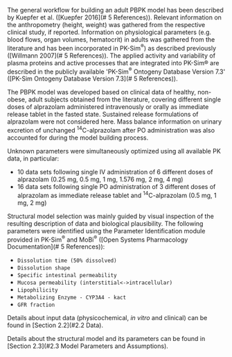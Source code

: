 The general workflow for building an adult PBPK model has been described by Kuepfer et al. ([Kuepfer 2016](# 5 References)). Relevant information on the anthropometry (height, weight) was gathered from the respective clinical study, if reported. Information on physiological parameters (e.g. blood flows, organ volumes, hematocrit) in adults was gathered from the literature and has been incorporated in PK-Sim<sup>®</sup>) as described previously ([Willmann 2007](# 5 References)). The  applied activity and variability of plasma proteins and active processes that are integrated into PK-Sim® are described in the publicly available 'PK-Sim<sup>®</sup> Ontogeny Database Version 7.3' ([PK-Sim Ontogeny Database Version 7.3](# 5 References)).

The PBPK model was developed based on clinical data of healthy, non-obese, adult subjects obtained from the literature, covering different single doses of alprazolam administered intravenously or orally as immediate release tablet in the fasted state. Sustained release formulations of alprazolam were not considered here. Mass balance information on urinary excretion of unchanged <sup>14</sup>C-alprazolam after PO administration was also accounted for during the model building process.

Unknown parameters were simultaneously optimized using all available PK data, in particular:

-  10 data sets following single IV administration of 6 different doses of alprazolam (0.25 mg, 0.5 mg, 1 mg, 1.576 mg, 2 mg, 4 mg)
- 16 data sets following single PO administration of 3 different doses of alprazolam as immediate release tablet and <sup>14</sup>C-alprazolam (0.5 mg, 1 mg, 2 mg)

Structural model selection was mainly guided by visual inspection of the resulting description of data and biological plausibility. The following parameters were identified using the Parameter Identification module provided in PK-Sim<sup>®</sup> and MoBi<sup>®</sup> ([Open Systems Pharmacology Documentation](# 5 References)):

- `Dissolution time (50% dissolved)`
- `Dissolution shape`
- `Specific intestinal permeability`
- `Mucosa permeability (interstitial<->intracellular)`
- `Lipophilicity`
- `Metabolizing Enzyme - CYP3A4 - kact`
- `GFR fraction`

Details about input data (physicochemical, *in vitro* and clinical) can be found in [Section 2.2](#2.2	Data).

Details about the structural model and its parameters can be found in [Section 2.3](#2.3 Model Parameters and Assumptions).





